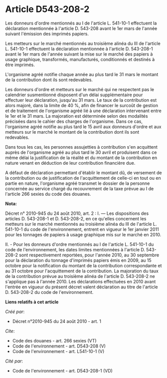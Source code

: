 # Article D543-208-2

Les donneurs d'ordre mentionnés au I de l'article L. 541-10-1 effectuent la déclaration mentionnée à l'article D. 543-208
avant le 1er mars de l'année suivant l'émission des imprimés papiers. 

Les metteurs sur le marché mentionnés au troisième alinéa du III de l'article L. 541-10-1 effectuent la déclaration
mentionnée à l'article D. 543-208-1 avant le 1er mars de l'année suivant la mise sur le marché des papiers à usage graphique,
transformés, manufacturés, conditionnés et destinés à être imprimés. 

L'organisme agréé notifie chaque année au plus tard le 31 mars le montant de la contribution dont ils sont redevables. 

Les donneurs d'ordre et metteurs sur le marché qui ne respectent pas le calendrier susmentionné disposent d'un délai
supplémentaire pour effectuer leur déclaration, jusqu'au 31 mars. Le taux de la contribution est alors majoré, dans la limite
de 40 %, afin de financer le surcoût de gestion et de traitement de l'organisme agréé lié à une déclaration intervenant entre
le 1er et le 31 mars. La majoration est déterminée selon des modalités précisées dans le cahier des charges de l'organisme.
Dans ce cas, l'organisme agréé notifie au plus tard le 15 avril aux donneurs d'ordre et aux metteurs sur le marché le montant
de la contribution dont ils sont redevables. 

Dans tous les cas, les personnes assujetties à contribution s'en acquittent auprès de l'organisme agréé au plus tard le 30
avril et produisent dans ce même délai la justification de la réalité et du montant de la contribution en nature venant en
déduction de leur contribution financière due. 

A défaut de déclaration permettant d'établir le montant dû, de versement de la contribution ou de justification de
l'acquittement de celle-ci en tout ou en partie en nature, l'organisme agréé transmet le dossier de la personne concernée au
service chargé du recouvrement de la taxe prévue au I de l'article 266 sexies du code des douanes.

**Nota:**

Décret n° 2010-945 du 24 août 2010, art. 2 : I. ― Les dispositions des articles D. 543-208-1 et D. 543-208-2, en ce qu'elles
concernent les metteurs sur le marché mentionnés au troisième alinéa du III de l'article L. 541-10-1 du code de
l'environnement, entrent en vigueur le 1er janvier 2011 pour les tonnages de papiers à usage graphique mis sur le marché en
2010.

II. - Pour les donneurs d'ordre mentionnés au I de l'article L. 541-10-1 du code de l'environnement, les dates limites
mentionnées à l'article D. 543-208-2 sont respectivement reportées, pour l'année 2010, au 30 septembre pour la déclaration du
tonnage d'imprimés papiers émis en 2009, au 15 octobre pour la notification du montant de la contribution correspondante et
au 31 octobre pour l'acquittement de la contribution. La majoration du taux de la contribution prévue au troisième alinéa de
l'article D. 543-208-2 ne s'applique pas à l'année 2010. Les déclarations effectuées en 2010 avant l'entrée en vigueur du
présent décret valent déclaration au titre de l'article D. 543-208-2 du code de l'environnement.

**Liens relatifs à cet article**

_Créé par_:

  - Décret n°2010-945 du 24 août 2010 - art. 1

_Cite_:

  - Code des douanes - art. 266 sexies (VT)
  - Code de l'environnement - art. D543-208 (V)
  - Code de l'environnement - art. L541-10-1 (V)

_Cité par_:

  - Code de l'environnement - art. D543-208-1 (VD)
